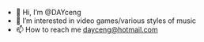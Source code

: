 - 👋 Hi, I’m @DAYceng
- 👀 I’m interested in video games/various styles of music
- 📫 How to reach me dayceng@hotmail.com

<!---
DAYceng/DAYceng is a ✨ special ✨ repository because its `README.md` (this file) appears on your GitHub profile.
You can click the Preview link to take a look at your changes.
--->
